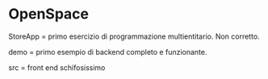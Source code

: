# OpenSpace
StoreApp = primo esercizio di programmazione multientitario. Non corretto.

demo = primo esempio di backend completo e funzionante.

src = front end schifosissimo
